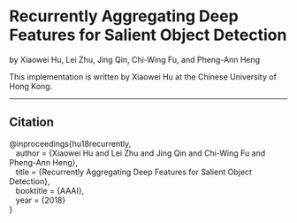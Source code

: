 # Recurrently Aggregating Deep Features for Salient Object Detection

by Xiaowei Hu, Lei Zhu, Jing Qin, Chi-Wing Fu, and Pheng-Ann Heng

This implementation is written by Xiaowei Hu at the Chinese University of Hong Kong.

***

## Citation
@inproceedings{hu18recurrently,   
&nbsp;&nbsp; author = {Xiaowei Hu and Lei Zhu and Jing Qin and Chi-Wing Fu and Pheng-Ann Heng},    
&nbsp;&nbsp; title = {Recurrently Aggregating Deep Features for Salient Object Detection},    
&nbsp;&nbsp; booktitle = {AAAI},    
&nbsp;&nbsp; year  = {2018}    
}
